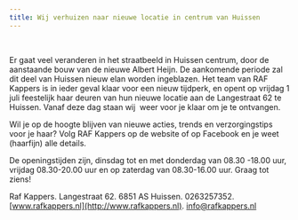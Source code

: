 ```yaml
---
title: Wij verhuizen naar nieuwe locatie in centrum van Huissen
---
```



&nbsp;

Er gaat veel veranderen in het straatbeeld in Huissen centrum, door de aanstaande bouw van de nieuwe Albert Heijn. De aankomende periode zal dit deel van Huissen nieuw elan worden ingeblazen. Het team van RAF Kappers is in ieder geval klaar voor een nieuw tijdperk, en opent op vrijdag 1 juli feestelijk haar deuren van hun nieuwe locatie aan de Langestraat 62 te Huissen. Vanaf deze dag staan wij &nbsp;weer voor je klaar om je te ontvangen.

Wil je op de hoogte blijven van nieuwe acties, trends en verzorgingstips voor je haar? Volg RAF Kappers op de website of op Facebook en je weet (haarfijn) alle details.

De openingstijden zijn, dinsdag tot en met donderdag van 08.30 -18.00 uur, vrijdag 08.30-20.00 uur en op zaterdag van 08.30-16.00 uur. Graag tot ziens!&nbsp;

Raf Kappers. Langestraat 62. 6851 AS Huissen. 0263257352. [www.rafkappers.nl](http://www.rafkappers.nl). info@rafkappers.nl